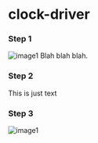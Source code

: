 # clock-driver

### Step 1
![image1](media/_MG_2800.JPG)
Blah blah blah.
### Step 2
This is just text
### Step 3
![image1](media/_MG_2800.JPG)
